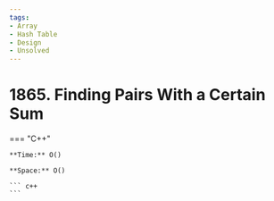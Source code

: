 ```yaml
---
tags:
- Array
- Hash Table
- Design
- Unsolved
---
```



# 1865. Finding Pairs With a Certain Sum

=== "C++"

    **Time:** O()

    **Space:** O()

    ``` c++
    ```